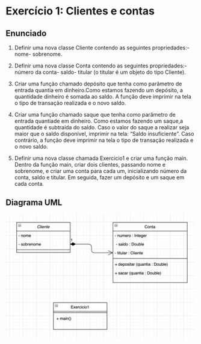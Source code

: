 # Exercício 1: Clientes e contas 

## Enunciado

1. Definir uma nova classe Cliente contendo as seguintes propriedades:- nome- sobrenome.

2. Definir uma nova classe Conta contendo as seguintes propriedades:- número da conta- saldo- titular (o titular é um objeto do tipo Cliente).

3. Criar uma função chamado depósito que tenha como parâmetro de entrada quantia em dinheiro.Como estamos fazendo um depósito, a quantidade dinheiro é somada ao saldo. A função deve imprimir na tela o tipo de transação realizada e o novo saldo.

4. Criar uma função chamado saque que tenha como parâmetro de entrada quantiade em dinheiro. Como estamos fazendo um saque,a quantidade é subtraída do saldo. Caso o valor do saque a realizar seja maior que o saldo disponível, imprimir na tela: “Saldo insuficiente”. Caso contrário, a função deve imprimir na tela o tipo de transação realizada e o novo saldo.

5. Definir uma nova classe chamada Exercicio1 e criar uma função main. Dentro da função main, criar dois clientes, passando nome e sobrenome, e criar uma conta para cada um, inicializando número da conta, saldo e titular. Em seguida, fazer um depósito e um saque em cada conta.

## Diagrama UML

![Alt text](exercicio.png?raw=true "UML")